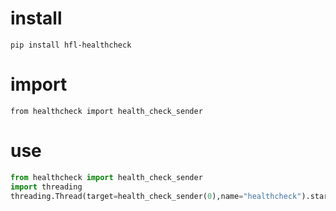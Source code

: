 # install
```
pip install hfl-healthcheck
```

# import 
`from healthcheck import health_check_sender`

# use
```python
from healthcheck import health_check_sender
import threading
threading.Thread(target=health_check_sender(0),name="healthcheck").start()
```